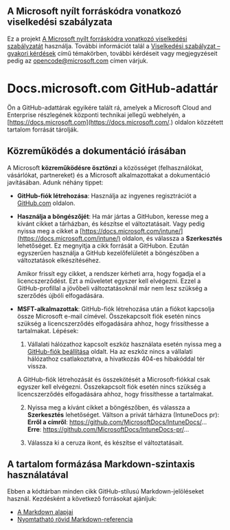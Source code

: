## <a name="microsoft-open-source-code-of-conduct"></a>A Microsoft nyílt forráskódra vonatkozó viselkedési szabályzata

Ez a projekt [A Microsoft nyílt forráskódra vonatkozó viselkedési szabályzatát](https://opensource.microsoft.com/codeofconduct/) használja.
További információt talál a [Viselkedési szabályzat – gyakori kérdések](https://opensource.microsoft.com/codeofconduct/faq/) című témakörben, további kérdéseit vagy megjegyzéseit pedig az [opencode@microsoft.com](mailto:opencode@microsoft.com) címen várjuk.

# <a name="docsmicrosoftcom-github-repository"></a>Docs.microsoft.com GitHub-adattár

Ön a GitHub-adattárak egyikére talált rá, amelyek a Microsoft Cloud and Enterprise részlegének központi technikai jellegű webhelyén, a [https://docs.microsoft.com](https://docs.microsoft.com/.) oldalon közzétett tartalom forrását tárolják.

## <a name="contribute-to-your-documentation"></a>Közreműködés a dokumentáció írásában
A Microsoft **közreműködésre ösztönzi** a közösséget (felhasználókat, vásárlókat, partnereket) és a Microsoft alkalmazottakat a dokumentáció javításában. Adunk néhány tippet:

* **GitHub-fiók létrehozása**: Használja az ingyenes regisztrációt a [GitHub.com](https://www.github.com) oldalon.

* **Használja a böngészőjét**: Ha már jártas a GitHubon, keresse meg a kívánt cikket a tárházban, és készítse el változtatásait. Vagy pedig nyissa meg a cikket a [https://docs.microsoft.com/intune/](https://docs.microsoft.com/intune/) oldalon, és válassza a **Szerkesztés** lehetőséget. Ez megnyitja a cikk forrását a GitHubon. Ezután egyszerűen használja a GitHub kezelőfelületét a böngészőben a változtatások elkészítéséhez. 

  Amikor frissít egy cikket, a rendszer kérheti arra, hogy fogadja el a licencszerződést. Ezt a műveletet egyszer kell elvégezni. Ezzel a GitHub-profillal a jövőbeli változtatásoknál már nem lesz szükség a szerződés újbóli elfogadására. 
  
* **MSFT-alkalmazottak**: GitHub-fiók létrehozása után a fiókot kapcsolja össze Microsoft e-mail címével. Összekapcsolt fiók esetén nincs szükség a licencszerződés elfogadására ahhoz, hogy frissíthesse a tartalmakat. Lépések:

  1. Vállalati hálózathoz kapcsolt eszköz használata esetén nyissa meg a [GitHub-fiók beállítása](https://review.docs.microsoft.com/en-us/help/contribute/contribute-get-started-setup-github?branch=master) oldalt. Ha az eszköz nincs a vállalati hálózathoz csatlakoztatva, a hivatkozás 404-es hibakóddal tér vissza.
  
    A GitHub-fiók létrehozását és összekötését a Microsoft-fiókkal csak egyszer kell elvégezni. Összekapcsolt fiók esetén nincs szükség a licencszerződés elfogadására ahhoz, hogy frissíthesse a tartalmakat. 

  2. Nyissa meg a kívánt cikket a böngészőben, és válassza a **Szerkesztés** lehetőséget. Váltson a privát tárházra (IntuneDocs pr):  
    **Erről a címről**: https://github.com/MicrosoftDocs/IntuneDocs/...  
    **Erre**: https://github.com/MicrosoftDocs/IntuneDocs-pr/...
  
  3. Válassza ki a ceruza ikont, és készítse el változtatásait. 

## <a name="use-markdown-to-format-your-topic"></a>A tartalom formázása Markdown-szintaxis használatával
Ebben a kódtárban minden cikk GitHub-stílusú Markdown-jelöléseket használ.  Kezdésként a következő forrásokat ajánljuk:

* [A Markdown alapjai](https://help.github.com/articles/markdown-basics/)
* [Nyomtatható rövid Markdown-referencia](./contributor-guide/media/documents/markdown-cheatsheet.pdf?raw=true)
